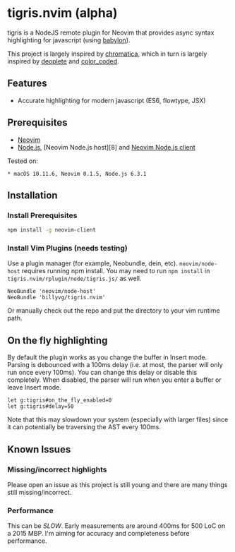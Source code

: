 # tigris.nvim (alpha)

tigris is a NodeJS remote plugin for Neovim that provides async syntax highlighting for
javascript (using [babylon][7]).

This project is largely inspired by [chromatica][1], which in turn is largely inspired by
[deoplete][2] and [color_coded][3].

## Features

* Accurate highlighting for modern javascript (ES6, flowtype, JSX)

## Prerequisites

* [Neovim][4]
* [Node.js][5], [Neovim Node.js host][8] and [Neovim Node.js client][6]

Tested on:

    * macOS 10.11.6, Neovim 0.1.5, Node.js 6.3.1

## Installation

### Install Prerequisites

```bash
npm install -g neovim-client
```

### Install Vim Plugins (needs testing)

Use a plugin manager (for example, Neobundle, dein, etc). `neovim/node-host` requires running npm install.
You may need to run `npm install` in `tigris.nvim/rplugin/node/tigris.js/` as well.

```vim
NeoBundle 'neovim/node-host'
NeoBundle 'billyvg/tigris.nvim'
```

Or manually check out the repo and put the directory to your vim runtime path.

## On the fly highlighting
By default the plugin works as you change the buffer in Insert mode. Parsing is debounced with a 100ms delay (i.e. at most,
the parser will only run once every 100ms). You can change this delay or disable this completely. When disabled, the
parser will run when you enter a buffer or leave Insert mode.

```vim
let g:tigris#on_the_fly_enabled=0
let g:tigris#delay=50
```

Note that this may slowdown your system (especially with larger files) since it can potentially
be traversing the AST every 100ms.


## Known Issues
### Missing/incorrect highlights
Please open an issue as this project is still young and there are many things still missing/incorrect.

### Performance
This can be *SLOW*. Early measurements are around 400ms for 500 LoC on a 2015 MBP. I'm aiming for accuracy and completeness
before performance.

[1]: https://github.com/arakashic/chromatica.nvim
[2]: https://github.com/Shougo/deoplete.nvim
[3]: https://github.com/jeaye/color_coded
[4]: https://neovim.io
[5]: https://nodejs.org/en/
[6]: https://github.com/neovim/node-client
[7]: https://github.com/babel/babylon
